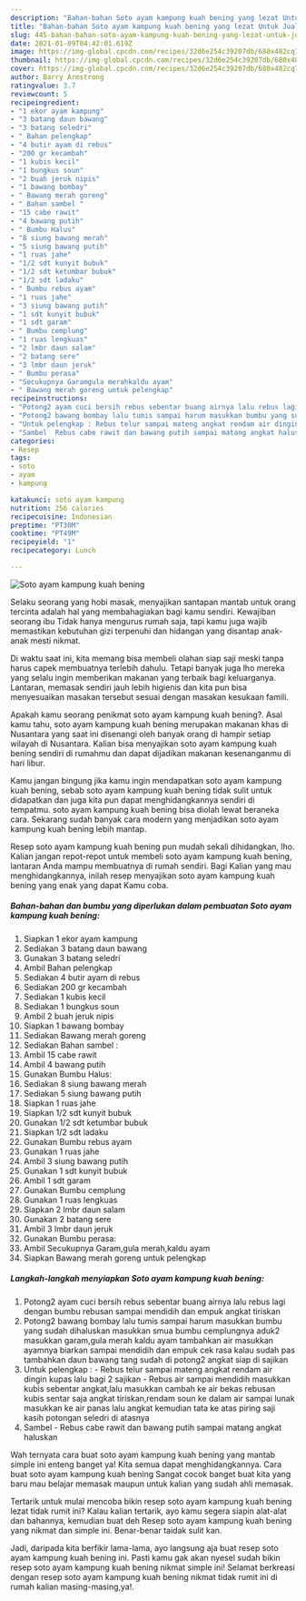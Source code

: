 ```yaml
---
description: "Bahan-bahan Soto ayam kampung kuah bening yang lezat Untuk Jualan"
title: "Bahan-bahan Soto ayam kampung kuah bening yang lezat Untuk Jualan"
slug: 445-bahan-bahan-soto-ayam-kampung-kuah-bening-yang-lezat-untuk-jualan
date: 2021-01-09T04:42:01.619Z
image: https://img-global.cpcdn.com/recipes/32d6e254c39207db/680x482cq70/soto-ayam-kampung-kuah-bening-foto-resep-utama.jpg
thumbnail: https://img-global.cpcdn.com/recipes/32d6e254c39207db/680x482cq70/soto-ayam-kampung-kuah-bening-foto-resep-utama.jpg
cover: https://img-global.cpcdn.com/recipes/32d6e254c39207db/680x482cq70/soto-ayam-kampung-kuah-bening-foto-resep-utama.jpg
author: Barry Armstrong
ratingvalue: 3.7
reviewcount: 5
recipeingredient:
- "1 ekor ayam kampung"
- "3 batang daun bawang"
- "3 batang seledri"
- " Bahan pelengkap"
- "4 butir ayam di rebus"
- "200 gr kecambah"
- "1 kubis kecil"
- "1 bungkus soun"
- "2 buah jeruk nipis"
- "1 bawang bombay"
- " Bawang merah goreng"
- " Bahan sambel "
- "15 cabe rawit"
- "4 bawang putih"
- " Bumbu Halus"
- "8 siung bawang merah"
- "5 siung bawang putih"
- "1 ruas jahe"
- "1/2 sdt kunyit bubuk"
- "1/2 sdt ketumbar bubuk"
- "1/2 sdt ladaku"
- " Bumbu rebus ayam"
- "1 ruas jahe"
- "3 siung bawang putih"
- "1 sdt kunyit bubuk"
- "1 sdt garam"
- " Bumbu cemplung"
- "1 ruas lengkuas"
- "2 lmbr daun salam"
- "2 batang sere"
- "3 lmbr daun jeruk"
- " Bumbu perasa"
- "Secukupnya Garamgula merahkaldu ayam"
- " Bawang merah goreng untuk pelengkap"
recipeinstructions:
- "Potong2 ayam cuci bersih rebus sebentar buang airnya lalu rebus lagi dengan bumbu rebusan sampai mendidih dan empuk angkat tiriskan"
- "Potong2 bawang bombay lalu tumis sampai harum masukkan bumbu yang sudah dihaluskan masukkan smua bumbu cemplungnya aduk2 masukkan garam,gula merah kaldu ayam tambahkan air masukkan ayamnya biarkan sampai mendidih dan empuk cek rasa kalau sudah pas tambahkan daun bawang tang sudah di potong2 angkat siap di sajikan"
- "Untuk pelengkap : Rebus telur sampai mateng angkat rendam air dingin kupas lalu bagi 2 sajikan Rebus air sampai mendidih masukkan kubis sebentar angkat,lalu masukkan cambah ke air bekas rebusan kubis sentar saja angkat tiriskan,rendam soun ke dalam air sampai lunak masukkan ke air panas lalu angkat kemudian tata ke atas piring saji kasih potongan seledri di atasnya"
- "Sambel  Rebus cabe rawit dan bawang putih sampai matang angkat haluskan"
categories:
- Resep
tags:
- soto
- ayam
- kampung

katakunci: soto ayam kampung 
nutrition: 256 calories
recipecuisine: Indonesian
preptime: "PT30M"
cooktime: "PT49M"
recipeyield: "1"
recipecategory: Lunch

---
```



![Soto ayam kampung kuah bening](https://img-global.cpcdn.com/recipes/32d6e254c39207db/680x482cq70/soto-ayam-kampung-kuah-bening-foto-resep-utama.jpg)

Selaku seorang yang hobi masak, menyajikan santapan mantab untuk orang tercinta adalah hal yang membahagiakan bagi kamu sendiri. Kewajiban seorang ibu Tidak hanya mengurus rumah saja, tapi kamu juga wajib memastikan kebutuhan gizi terpenuhi dan hidangan yang disantap anak-anak mesti nikmat.

Di waktu  saat ini, kita memang bisa membeli olahan siap saji meski tanpa harus capek membuatnya terlebih dahulu. Tetapi banyak juga lho mereka yang selalu ingin memberikan makanan yang terbaik bagi keluarganya. Lantaran, memasak sendiri jauh lebih higienis dan kita pun bisa menyesuaikan masakan tersebut sesuai dengan masakan kesukaan famili. 



Apakah kamu seorang penikmat soto ayam kampung kuah bening?. Asal kamu tahu, soto ayam kampung kuah bening merupakan makanan khas di Nusantara yang saat ini disenangi oleh banyak orang di hampir setiap wilayah di Nusantara. Kalian bisa menyajikan soto ayam kampung kuah bening sendiri di rumahmu dan dapat dijadikan makanan kesenanganmu di hari libur.

Kamu jangan bingung jika kamu ingin mendapatkan soto ayam kampung kuah bening, sebab soto ayam kampung kuah bening tidak sulit untuk didapatkan dan juga kita pun dapat menghidangkannya sendiri di tempatmu. soto ayam kampung kuah bening bisa diolah lewat beraneka cara. Sekarang sudah banyak cara modern yang menjadikan soto ayam kampung kuah bening lebih mantap.

Resep soto ayam kampung kuah bening pun mudah sekali dihidangkan, lho. Kalian jangan repot-repot untuk membeli soto ayam kampung kuah bening, lantaran Anda mampu membuatnya di rumah sendiri. Bagi Kalian yang mau menghidangkannya, inilah resep menyajikan soto ayam kampung kuah bening yang enak yang dapat Kamu coba.

<!--inarticleads1-->

##### Bahan-bahan dan bumbu yang diperlukan dalam pembuatan Soto ayam kampung kuah bening:

1. Siapkan 1 ekor ayam kampung
1. Sediakan 3 batang daun bawang
1. Gunakan 3 batang seledri
1. Ambil  Bahan pelengkap
1. Sediakan 4 butir ayam di rebus
1. Sediakan 200 gr kecambah
1. Sediakan 1 kubis kecil
1. Sediakan 1 bungkus soun
1. Ambil 2 buah jeruk nipis
1. Siapkan 1 bawang bombay
1. Sediakan  Bawang merah goreng
1. Sediakan  Bahan sambel :
1. Ambil 15 cabe rawit
1. Ambil 4 bawang putih
1. Gunakan  Bumbu Halus:
1. Sediakan 8 siung bawang merah
1. Sediakan 5 siung bawang putih
1. Siapkan 1 ruas jahe
1. Siapkan 1/2 sdt kunyit bubuk
1. Gunakan 1/2 sdt ketumbar bubuk
1. Siapkan 1/2 sdt ladaku
1. Gunakan  Bumbu rebus ayam
1. Gunakan 1 ruas jahe
1. Ambil 3 siung bawang putih
1. Gunakan 1 sdt kunyit bubuk
1. Ambil 1 sdt garam
1. Gunakan  Bumbu cemplung
1. Gunakan 1 ruas lengkuas
1. Siapkan 2 lmbr daun salam
1. Gunakan 2 batang sere
1. Ambil 3 lmbr daun jeruk
1. Gunakan  Bumbu perasa:
1. Ambil Secukupnya Garam,gula merah,kaldu ayam
1. Siapkan  Bawang merah goreng untuk pelengkap




<!--inarticleads2-->

##### Langkah-langkah menyiapkan Soto ayam kampung kuah bening:

1. Potong2 ayam cuci bersih rebus sebentar buang airnya lalu rebus lagi dengan bumbu rebusan sampai mendidih dan empuk angkat tiriskan
1. Potong2 bawang bombay lalu tumis sampai harum masukkan bumbu yang sudah dihaluskan masukkan smua bumbu cemplungnya aduk2 masukkan garam,gula merah kaldu ayam tambahkan air masukkan ayamnya biarkan sampai mendidih dan empuk cek rasa kalau sudah pas tambahkan daun bawang tang sudah di potong2 angkat siap di sajikan
1. Untuk pelengkap : - Rebus telur sampai mateng angkat rendam air dingin kupas lalu bagi 2 sajikan - Rebus air sampai mendidih masukkan kubis sebentar angkat,lalu masukkan cambah ke air bekas rebusan kubis sentar saja angkat tiriskan,rendam soun ke dalam air sampai lunak masukkan ke air panas lalu angkat kemudian tata ke atas piring saji kasih potongan seledri di atasnya
1. Sambel  - Rebus cabe rawit dan bawang putih sampai matang angkat haluskan




Wah ternyata cara buat soto ayam kampung kuah bening yang mantab simple ini enteng banget ya! Kita semua dapat menghidangkannya. Cara buat soto ayam kampung kuah bening Sangat cocok banget buat kita yang baru mau belajar memasak maupun untuk kalian yang sudah ahli memasak.

Tertarik untuk mulai mencoba bikin resep soto ayam kampung kuah bening lezat tidak rumit ini? Kalau kalian tertarik, ayo kamu segera siapin alat-alat dan bahannya, kemudian buat deh Resep soto ayam kampung kuah bening yang nikmat dan simple ini. Benar-benar taidak sulit kan. 

Jadi, daripada kita berfikir lama-lama, ayo langsung aja buat resep soto ayam kampung kuah bening ini. Pasti kamu gak akan nyesel sudah bikin resep soto ayam kampung kuah bening nikmat simple ini! Selamat berkreasi dengan resep soto ayam kampung kuah bening nikmat tidak rumit ini di rumah kalian masing-masing,ya!.


